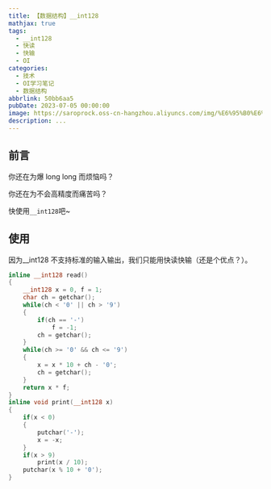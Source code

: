 ```yaml
---
title: 【数据结构】__int128
mathjax: true
tags:
  - __int128
  - 快读
  - 快输
  - OI
categories:
  - 技术
  - OI学习笔记
  - 数据结构
abbrlink: 50bb6aa5
pubDate: 2023-07-05 00:00:00
image: https://saroprock.oss-cn-hangzhou.aliyuncs.com/img/%E6%95%B0%E6%8D%AE%E7%BB%93%E6%9E%84.jpg
description: ...
---
```


## 前言

你还在为爆 long long 而烦恼吗？

你还在为不会高精度而痛苦吗？

快使用`__int128`吧~

## 使用

因为\_\_int128 不支持标准的输入输出，我们只能用快读快输（还是个优点？）。

```cpp
inline __int128 read()
{
    __int128 x = 0, f = 1;
    char ch = getchar();
    while(ch < '0' || ch > '9')
    {
        if(ch == '-')
            f = -1;
        ch = getchar();
    }
    while(ch >= '0' && ch <= '9')
    {
        x = x * 10 + ch - '0';
        ch = getchar();
    }
    return x * f;
}
inline void print(__int128 x)
{
    if(x < 0)
    {
        putchar('-');
        x = -x;
    }
    if(x > 9)
        print(x / 10);
    putchar(x % 10 + '0');
}
```
